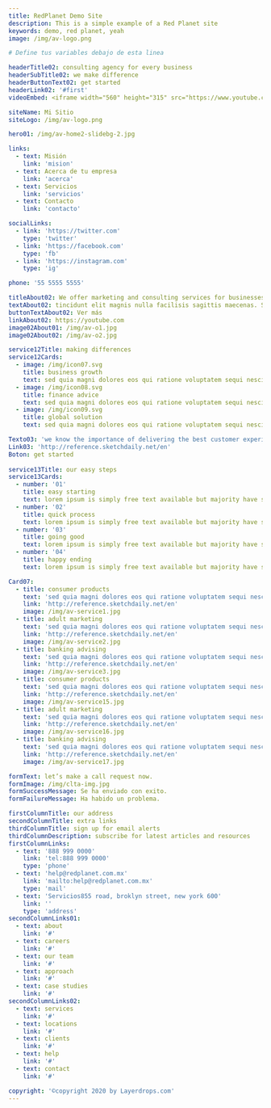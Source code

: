 ```yaml
---
title: RedPlanet Demo Site
description: This is a simple example of a Red Planet site
keywords: demo, red planet, yeah
image: /img/av-logo.png

# Define tus variables debajo de esta linea

headerTitle02: consulting agency for every business
headerSubTitle02: we make difference
headerButtonText02: get started
headerLink02: '#first'
videoEmbed: <iframe width="560" height="315" src="https://www.youtube.com/embed/RLk7Lho7lDo" title="YouTube video player" frameborder="0" allow="accelerometer; autoplay; clipboard-write; encrypted-media; gyroscope; picture-in-picture" allowfullscreen></iframe>

siteName: Mi Sitio
siteLogo: /img/av-logo.png

hero01: /img/av-home2-slidebg-2.jpg

links:
  - text: Misión
    link: 'mision'
  - text: Acerca de tu empresa
    link: 'acerca'
  - text: Servicios
    link: 'servicios'
  - text: Contacto
    link: 'contacto'

socialLinks:
  - link: 'https://twitter.com'
    type: 'twitter'
  - link: 'https://facebook.com'
    type: 'fb'
  - link: 'https://instagram.com'
    type: 'ig'

phone: '55 5555 5555'

titleAbout02: We offer marketing and consulting services for businesses
textAbout02: tincidunt elit magnis nulla facilisis sagittis maecenas. Sapien nunced amet ultrices, dolores sit ipsum velit purus aliquet, massa fringilla leo orci. Lorem ipsum dolors sit amet elit magnis amet ultrices purusrfed aliquet. There are many variations of passages of available but the majority have
buttonTextAbout02: Ver más
linkAbout02: https://youtube.com
image02About01: /img/av-o1.jpg
image02About02: /img/av-o2.jpg

service12Title: making differences
service12Cards:
  - image: /img/icon07.svg
    title: business growth
    text: sed quia magni dolores eos qui ratione voluptatem sequi nesciunt eque porro.
  - image: /img/icon08.svg
    title: finance advice
    text: sed quia magni dolores eos qui ratione voluptatem sequi nesciunt eque porro.
  - image: /img/icon09.svg
    title: global solution
    text: sed quia magni dolores eos qui ratione voluptatem sequi nesciunt eque porro.

Texto03: 'we know the importance of delivering the best customer experience.'
Link03: 'http://reference.sketchdaily.net/en'
Boton: get started
    
service13Title: our easy steps
service13Cards:
  - number: '01'
    title: easy starting
    text: lorem ipsum is simply free text available but majority have suffered.
  - number: '02'
    title: quick process
    text: lorem ipsum is simply free text available but majority have suffered.
  - number: '03'
    title: going good
    text: lorem ipsum is simply free text available but majority have suffered.
  - number: '04'
    title: happy ending
    text: lorem ipsum is simply free text available but majority have suffered.

Card07:
  - title: consumer products
    text: 'sed quia magni dolores eos qui ratione voluptatem sequi nesciunt eque porro'
    link: 'http://reference.sketchdaily.net/en'
    image: /img/av-service1.jpg
  - title: adult marketing
    text: 'sed quia magni dolores eos qui ratione voluptatem sequi nesciunt eque porro'
    link: 'http://reference.sketchdaily.net/en'
    image: /img/av-service2.jpg
  - title: banking advising
    text: 'sed quia magni dolores eos qui ratione voluptatem sequi nesciunt eque porro'
    link: 'http://reference.sketchdaily.net/en'
    image: /img/av-service3.jpg
  - title: consumer products
    text: 'sed quia magni dolores eos qui ratione voluptatem sequi nesciunt eque porro'
    link: 'http://reference.sketchdaily.net/en'
    image: /img/av-service15.jpg
  - title: adult marketing
    text: 'sed quia magni dolores eos qui ratione voluptatem sequi nesciunt eque porro'
    link: 'http://reference.sketchdaily.net/en'
    image: /img/av-service16.jpg
  - title: banking advising
    text: 'sed quia magni dolores eos qui ratione voluptatem sequi nesciunt eque porro'
    link: 'http://reference.sketchdaily.net/en'
    image: /img/av-service17.jpg

formText: let’s make a call request now.
formImage: /img/clta-img.jpg
formSuccessMessage: Se ha enviado con exito.
formFailureMessage: Ha habido un problema.

firstColumnTitle: our address
secondColumnTitle: extra links
thirdColumnTitle: sign up for email alerts
thirdColumnDescription: subscribe for latest articles and resources
firstColumnLinks:
  - text: '888 999 0000'
    link: 'tel:888 999 0000'
    type: 'phone'
  - text: 'help@redplanet.com.mx'
    link: 'mailto:help@redplanet.com.mx'
    type: 'mail'
  - text: 'Servicios855 road, broklyn street, new york 600'
    link: ''
    type: 'address'
secondColumnLinks01:
  - text: about
    link: '#'
  - text: careers
    link: '#'
  - text: our team
    link: '#'
  - text: approach
    link: '#'
  - text: case studies
    link: '#'
secondColumnLinks02:
  - text: services
    link: '#'
  - text: locations
    link: '#'
  - text: clients
    link: '#'
  - text: help
    link: '#'
  - text: contact
    link: '#'

copyright: '©copyright 2020 by Layerdrops.com'
---
```


<!-- Define tus componentes aquí-->
<div>
<navigation-01 :site-name="siteName" :site-logo="siteLogo" :links="links" :social-links="socialLinks" :phone="phone" body-classes="border-opacity-50 border-gray-500 fixed top-0 left-0 w-full"></navigation-01>
<header-02 :title="headerTitle02" :sub-title="headerSubTitle02" :image="hero01" :button-text="headerButtonText02" :link="headerLink02" :video-embed="videoEmbed"></header-02>
<about-02 id="about02" :title="titleAbout02" :text="textAbout02" :image="image02About01" :button-text="buttonTextAbout02" :image01="image02About02" :image02="image02About02" ></about-02>
<service-12 id="header01" :title="service12Title" :cards="service12Cards" ></service-12>
<banner-03 :text="Texto03" :link="Link03" :button-text="Boton"></banner-03>
<service-13 id="header01" :title="service13Title" :cards="service13Cards" ></service-13>
<service-07 :cards="Card07"></service-07>
<form-01 :text="formText" :image="formImage" :success-message="formSuccessMessage" :failure-message="formFailureMessage" tel body-classes="bg-gray-100" ></form-01>
<footer-02 :first-column-title="firstColumnTitle" :second-column-title="secondColumnTitle" :third-column-title="thirdColumnTitle" :copyright="copyright" :third-column-description="thirdColumnDescription" :first-column-links="firstColumnLinks" :second-column-links01="secondColumnLinks01" :second-column-links02="secondColumnLinks02" :social-links="socialLinks" ></footer-02>
</div>
